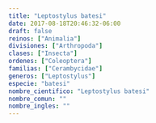 ```yaml
---
title: "Leptostylus batesi"
date: 2017-08-18T20:46:32-06:00
draft: false
reinos: ["Animalia"]
divisiones: ["Arthropoda"]
clases: ["Insecta"]
ordenes: ["Coleoptera"]
familias: ["Cerambycidae"]
generos: ["Leptostylus"]
especie: "batesi"
nombre_cientifico: "Leptostylus batesi"
nombre_comun: ""
nombre_ingles: ""
---
```

